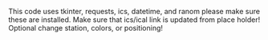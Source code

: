 This code uses tkinter, requests, ics, datetime, and ranom please make sure these are installed.
Make sure that ics/ical link is updated from place holder!
Optional change station, colors, or positioning!
